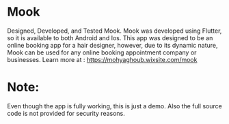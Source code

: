 # Mook
 Designed, Developed, and Tested Mook. Mook was developed using Flutter, so it is available to both Android and Ios. This app was designed to be an online booking app for a hair designer, however, due to its dynamic nature, Mook can be used for any online booking appointment company or businesses. Learn more at : https://mohyaghoub.wixsite.com/mook
 
 # Note:
  Even though the app is fully working, this is just a demo. Also the full source code is not provided for security reasons. 
